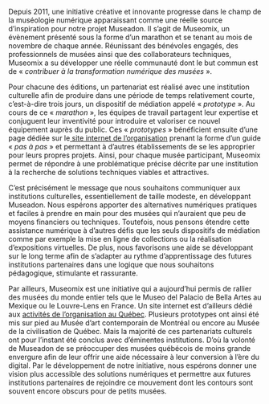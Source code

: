Depuis 2011, une initiative créative et innovante progresse dans le champ de la muséologie numérique apparaissant comme une réelle source d’inspiration pour notre projet Museadon. Il s’agit de Museomix, un évènement présenté sous la forme d’un marathon et se tenant au mois de novembre de chaque année. Réunissant des bénévoles engagés, des professionnels de musées ainsi que des collaborateurs techniques, Museomix a su développer une réelle communauté dont le but commun est de « _contribuer à la transformation numérique des musées_ ». 

Pour chacune des éditions, un partenariat est réalisé avec une institution culturelle afin de produire dans une période de temps relativement courte, c’est-à-dire trois jours, un dispositif de médiation appelé « _prototype_ ». Au cours de ce « _marathon_ », les équipes de travail partagent leur expertise et conjuguent leur inventivité pour introduire et valoriser ce nouvel équipement auprès du public. Ces « _prototypes_ » bénéficient ensuite d’une page dédiée sur le[ site internet de l’organisation](https://www.museomix.org/chercher-un-prototype/) prenant la forme d’un guide « _pas à pas_ » et permettant à d’autres établissements de se les approprier pour leurs propres projets. Ainsi, pour chaque musée participant, Museomix permet de répondre à une problématique précise décrite par une institution à la recherche de solutions techniques viables et attractives. 

C’est précisément le message que nous souhaitons communiquer aux institutions culturelles, essentiellement de taille modeste, en développant Museadon. Nous espérons apporter des alternatives numériques pratiques et faciles à prendre en main pour des musées qui n’auraient que peu de moyens financiers ou techniques. Toutefois, nous pensons étendre cette assistance numérique à d’autres défis que les seuls dispositifs de médiation comme par exemple la mise en ligne de collections ou la réalisation d’expositions virtuelles. De plus, nous favorisons une aide se développant sur le long terme afin de s’adapter au rythme d’apprentissage des futures institutions partenaires dans une logique que nous souhaitons pédagogique, stimulante et rassurante. 

Par ailleurs, Museomix est une initiative qui a aujourd’hui permis de rallier des musées du monde entier tels que le Museo del Palacio de Bella Artes au Mexique ou le Louvre-Lens en France. Un site internet est d’ailleurs dédié aux [activités de l’organisation au Québec](http://www.museomixqc.com/). Plusieurs prototypes ont ainsi été mis sur pied au Musée d’art contemporain de Montréal ou encore au Musée de la civilisation de Québec. Mais la majorité de ces partenariats culturels ont pour l’instant été conclus avec d’éminentes institutions. D’où la volonté de Museadon de se préoccuper des musées québécois de moins grande envergure afin de leur offrir une aide nécessaire à leur conversion à l’ère du digital. Par le développement de notre initiative, nous espérons donner une vision plus accessible des solutions numériques et permettre aux futures institutions partenaires de rejoindre ce mouvement dont les contours sont souvent encore obscurs pour de petits musées. 
